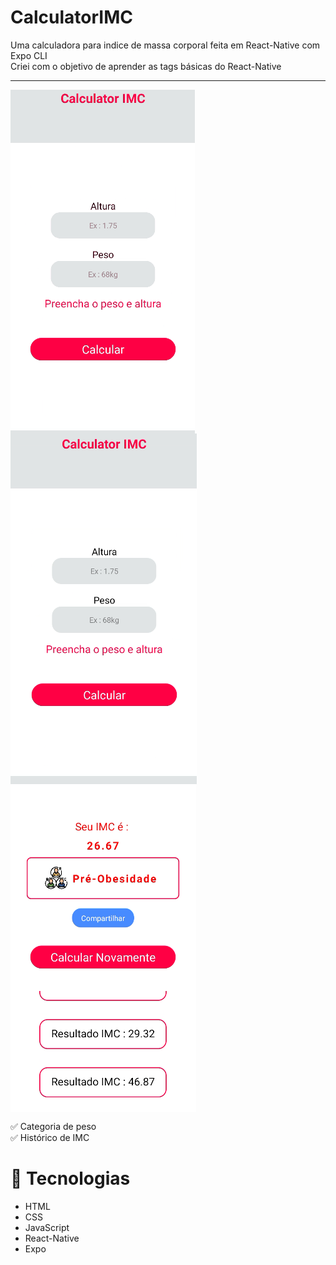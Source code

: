 # CalculatorIMC

Uma calculadora para indice de massa corporal feita em React-Native com Expo CLI<br>
Criei com o objetivo de aprender as tags básicas do React-Native

<hr>

<img src='./src/assets/CalcularImcGif.gif' align='center'></img><br>
<img src='./src/assets/EmulatorImg1.png' align='center'></img><br>
<img src='./src/assets/EmulatorImg2.png' align='center'></img><br>

✅ Categoria de peso <br>
✅ Histórico de IMC

# 🚀 Tecnologias

- HTML
- CSS
- JavaScript
- React-Native
- Expo

